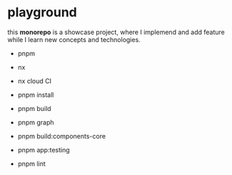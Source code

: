 # playground

this **monorepo** is a showcase project, where I implemend and add feature while I learn new concepts and technologies.

- pnpm
- nx
- nx cloud CI

- pnpm install
- pnpm build
- pnpm graph
- pnpm build:components-core
- pnpm app:testing
- pnpm lint